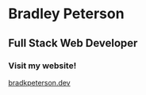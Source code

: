 # Bradley Peterson
## Full Stack Web Developer

### Visit my website!
[bradkpeterson.dev](https://www.bradkpeterson.dev "My Personal Webpage!")
